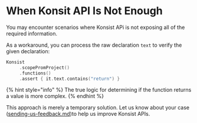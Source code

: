 # When Konsit API Is Not Enough

You may encounter scenarios where Konsist APi is not exposing all of the required information.

As a workaround, you can process the raw declaration `text` to verify the given declaration:

```kotlin
Konsist
     .scopePromProject()
     .functions()
     .assert { it.text.contains("return") }
```

{% hint style="info" %}
The true logic for determining if the function returns a value is more complex.
{% endhint %}

This approach is merely a temporary solution. Let us know about your case ([sending-us-feedback.md](../help/sending-us-feedback.md "mention"))to help us improve Konsist APIs.

